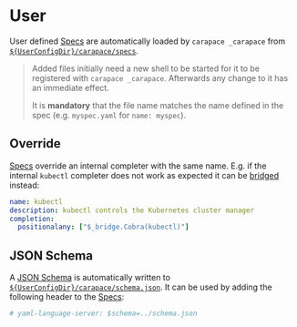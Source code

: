 # User

User defined [Specs] are automatically loaded by `carapace _carapace` from [`${UserConfigDir}/carapace/specs`](https://pkg.go.dev/os#UserConfigDir).

> Added files initially need a new shell to be started for it to be registered with `carapace _carapace`.
> Afterwards any change to it has an immediate effect.
>
> It is **mandatory** that the file name matches the name defined in the spec (e.g. `myspec.yaml` for `name: myspec`).

## Override

[Specs] override an internal completer with the same name. E.g. if the internal `kubectl` completer does not work as expected it can be [bridged](./bride.md) instead:

```yaml
name: kubectl
description: kubectl controls the Kubernetes cluster manager
completion:
  positionalany: ["$_bridge.Cobra(kubectl)"]
```

## JSON Schema

A [JSON Schema](http://json-schema.org/) is automatically written to [`${UserConfigDir}/carapace/schema.json`](https://pkg.go.dev/os#UserConfigDir).
It can be used by adding the following header to the [Specs]:

```yaml
# yaml-language-server: $schema=../schema.json
```

[Specs]:../spec.md
